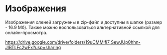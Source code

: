 # Изображения
Изображения оленей загружены в zip-файл и доступны в шапке (размер - 16.9 Мб). Также можно воспользоваться альтернативной ссылкой для онлайн-просмотра.

https://drive.google.com/drive/folders/19uCMMifi7_SewJUp0hhn-JIBTLFc2wFx?usp=sharing 
